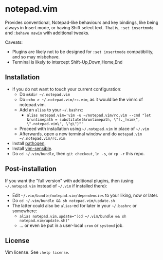 # notepad.vim

Provides conventional, Notepad-like behaviours and key bindings,
like being always in Insert mode, or having Shift select text.
That is, `:set insertmode` and `:behave mswin` with additional tweaks.

Caveats:

* Plugins are likely not to be designed for `:set insertmode` compatibility, and so may misbehave.
* Terminal is likely to intercept Shift-Up,Down,Home,End

## Installation

* If you do not want to touch your current configuration:
   - Do `mkdir ~/.notepad.vim`
   - Do `echo > ~/.notepad.vim/rc.vim`, as it would be the vimrc of notepad.vim.
   - Add an `alias` to your `~/.bashrc`:
       * `alias notepad.vim='vim -u ~/notepad.vim/rc.vim --cmd "let &runtimepath = substitute(&runtimepath, \"[._]vim\", \".notepad.vim\", \"g\")"'`
   - Proceed with installation using `~/.notepad.vim` in place of `~/.vim`
   - Afterwards, open a new terminal window and do `notepad.vim ~/.notepad.vim/rc.vim`
* Install [pathogen](https://github.com/tpope/vim-pathogen).
* Install [vim-sensible](https://github.com/tpope/vim-sensible).
* Do `cd ~/.vim/bundle`, then `git checkout`, `ln -s`, or `cp -r` this repo.

## Post-installation


If you want the "full version" with additional plugins, then
(using `~/.notepad.vim` instead of `~/.vim` if installed there):
- Edit `~/.vim/bundle/notepad.vim/dependencies` to your liking, now or later.
- Do `cd ~/.vim/bundle && sh notepad.vim/update.sh`
- The latter could also be `alias`-ed for later in your `~/.bashrc` or somewhere:
    * `alias notepad.vim.update="(cd ~/.vim/bundle && sh notepad.vim/update.sh)"`
    * ... or even be put in a user-local `cron` or `systemd` job.

## License

Vim license. See `:help license`.
